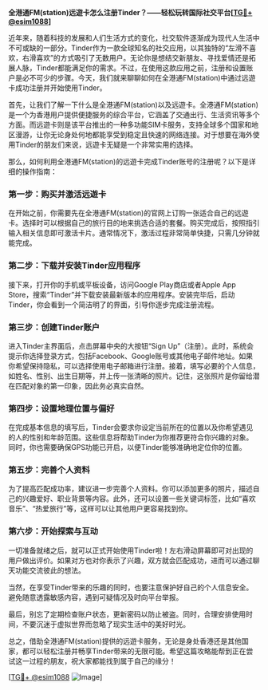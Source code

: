**全港通FM(station)远遊卡怎么注册Tinder？——轻松玩转国际社交平台[[TG💪+ @esim1088](https://t.me/s/esim1088)]**

近年来，随着科技的发展和人们生活方式的变化，社交软件逐渐成为现代人生活中不可或缺的一部分。Tinder作为一款全球知名的社交应用，以其独特的“左滑不喜欢，右滑喜欢”的方式吸引了无数用户。无论你是想结交新朋友、寻找爱情还是拓展人脉，Tinder都能满足你的需求。不过，在使用这款应用之前，注册和设置账户是必不可少的步骤。今天，我们就来聊聊如何在全港通FM(station)中通过远遊卡成功注册并开始使用Tinder。

首先，让我们了解一下什么是全港通FM(station)以及远遊卡。全港通FM(station)是一个为香港用户提供便捷服务的综合平台，它涵盖了交通出行、生活资讯等多个方面。而远遊卡则是该平台推出的一种多功能SIM卡服务，支持全球多个国家和地区漫游，让你无论身处何地都能享受到稳定且快速的网络连接。对于想要在海外使用Tinder的朋友们来说，远遊卡无疑是一个非常实用的选择。

那么，如何利用全港通FM(station)的远遊卡完成Tinder账号的注册呢？以下是详细的操作指南：

### 第一步：购买并激活远遊卡

在开始之前，你需要先在全港通FM(station)的官网上订购一张适合自己的远遊卡。选择时可以根据自己的旅行目的地来挑选合适的套餐。购买完成后，按照指引输入相关信息即可激活卡片。通常情况下，激活过程非常简单快捷，只需几分钟就能完成。

### 第二步：下载并安装Tinder应用程序

接下来，打开你的手机或平板设备，访问Google Play商店或者Apple App Store，搜索“Tinder”并下载安装最新版本的应用程序。安装完毕后，启动Tinder，你会看到一个简洁明了的界面，引导你逐步完成注册流程。

### 第三步：创建Tinder账户

进入Tinder主界面后，点击屏幕中央的大按钮“Sign Up”（注册）。此时，系统会提示你选择登录方式，包括Facebook、Google账号或其他电子邮件地址。如果你希望保持隐私，可以选择使用电子邮箱进行注册。接着，填写必要的个人信息，如姓名、性别、出生日期等，并上传一张清晰的照片。记住，这张照片是你留给潜在匹配对象的第一印象，因此务必真实自然。

### 第四步：设置地理位置与偏好

在完成基本信息的填写后，Tinder会要求你设定当前所在的位置以及你希望遇见的人的性别和年龄范围。这些信息将帮助Tinder为你推荐更符合你兴趣的对象。同时，你也需要确保GPS功能已开启，以便Tinder能够准确地定位你的位置。

### 第五步：完善个人资料

为了提高匹配成功率，建议进一步完善个人资料。你可以添加更多的照片，描述自己的兴趣爱好、职业背景等内容。此外，还可以设置一些关键词标签，比如“喜欢音乐”、“热爱旅行”等，这样可以让其他用户更容易找到你。

### 第六步：开始探索与互动

一切准备就绪之后，就可以正式开始使用Tinder啦！左右滑动屏幕即可对出现的用户做出评价。如果对方也对你表示了兴趣，双方就会匹配成功，进而可以通过聊天功能交流彼此的想法。

当然，在享受Tinder带来的乐趣的同时，也要注意保护好自己的个人信息安全。避免随意透露敏感内容，遇到可疑情况及时向平台举报。

最后，别忘了定期检查账户状态，更新密码以防止被盗。同时，合理安排使用时间，不要沉迷于虚拟世界而忽略了现实生活中的美好时光。

总之，借助全港通FM(station)提供的远遊卡服务，无论是身处香港还是其他国家，都可以轻松注册并畅享Tinder带来的无限可能。希望这篇攻略能帮到正在尝试这一过程的朋友，祝大家都能找到属于自己的缘分！

[[TG💪+ @esim1088](https://t.me/s/esim1088) ![Image](https://i.postimg.cc/4NQfJmqS/Snipaste-2025-05-13-00-14-12.png)]